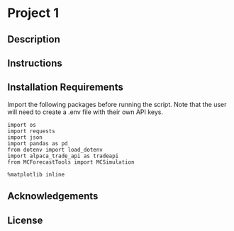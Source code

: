 # Project 1


## Description


## Instructions


## Installation Requirements
Import the following packages before running the script. Note that the user will need to create a .env file with their own API keys.
```
import os
import requests
import json
import pandas as pd
from dotenv import load_dotenv
import alpaca_trade_api as tradeapi
from MCForecastTools import MCSimulation

%matplotlib inline
```
## Acknowledgements

## License
